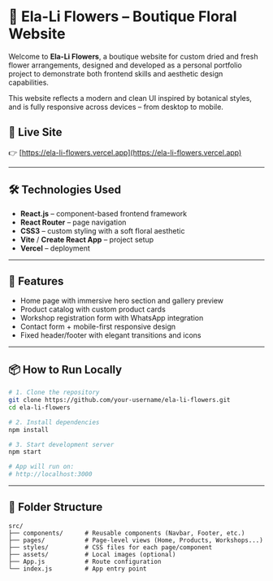 # 🌸 Ela-Li Flowers – Boutique Floral Website

Welcome to **Ela-Li Flowers**, a boutique website for custom dried and fresh flower arrangements, designed and developed as a personal portfolio project to demonstrate both frontend skills and aesthetic design capabilities.

This website reflects a modern and clean UI inspired by botanical styles, and is fully responsive across devices – from desktop to mobile.

## 🔗 Live Site

👉 [https://ela-li-flowers.vercel.app](https://ela-li-flowers.vercel.app)

---

## 🛠️ Technologies Used

- **React.js** – component-based frontend framework
- **React Router** – page navigation
- **CSS3** – custom styling with a soft floral aesthetic
- **Vite** / **Create React App** – project setup
- **Vercel** – deployment

---

## 🚀 Features

- Home page with immersive hero section and gallery preview  
- Product catalog with custom product cards  
- Workshop registration form with WhatsApp integration  
- Contact form + mobile-first responsive design  
- Fixed header/footer with elegant transitions and icons  

---

## 📦 How to Run Locally

```bash
# 1. Clone the repository
git clone https://github.com/your-username/ela-li-flowers.git
cd ela-li-flowers

# 2. Install dependencies
npm install

# 3. Start development server
npm start

# App will run on:
# http://localhost:3000
```

---

## 📁 Folder Structure

```
src/
├── components/      # Reusable components (Navbar, Footer, etc.)
├── pages/           # Page-level views (Home, Products, Workshops...)
├── styles/          # CSS files for each page/component
├── assets/          # Local images (optional)
├── App.js           # Route configuration
└── index.js         # App entry point
```
